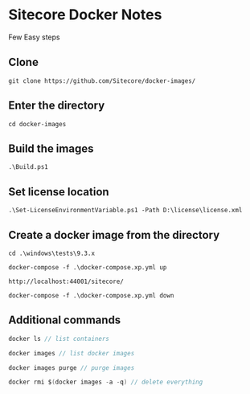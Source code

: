 # Sitecore Docker Notes

Few Easy steps

## Clone
```
git clone https://github.com/Sitecore/docker-images/
```
## Enter the directory
```
cd docker-images
```
## Build the images
```
.\Build.ps1
```
## Set license location
```
.\Set-LicenseEnvironmentVariable.ps1 -Path D:\license\license.xml
```
## Create a docker image from the directory
```
cd .\windows\tests\9.3.x

docker-compose -f .\docker-compose.xp.yml up

http://localhost:44001/sitecore/

docker-compose -f .\docker-compose.xp.yml down
```

## Additional commands
```C#
docker ls // list containers

docker images // list docker images

docker images purge // purge images

docker rmi $(docker images -a -q) // delete everything
```

